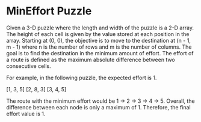 # MinEffort Puzzle

Given a 3-D puzzle where the length and width of the puzzle is
a 2-D array. The height of each cell is given by the value stored
at each position in the array. Starting at (0, 0), the objective
is to move to the destination at (n - 1, m - 1) where n is the
number of rows and m is the number of columns. The goal is to
find the destination in the minimum amount of effort. The effort
of a route is defined as the maximum absolute difference between two
consecutive cells.

For example, in the following puzzle, the expected effort is 1.

[1, 3, 5]
[2, 8, 3]
[3, 4, 5]

The route with the minimum effort would be 1 -> 2 -> 3 -> 4 -> 5.
Overall, the difference between each node is only a maximum of 1.
Therefore, the final effort value is 1.
